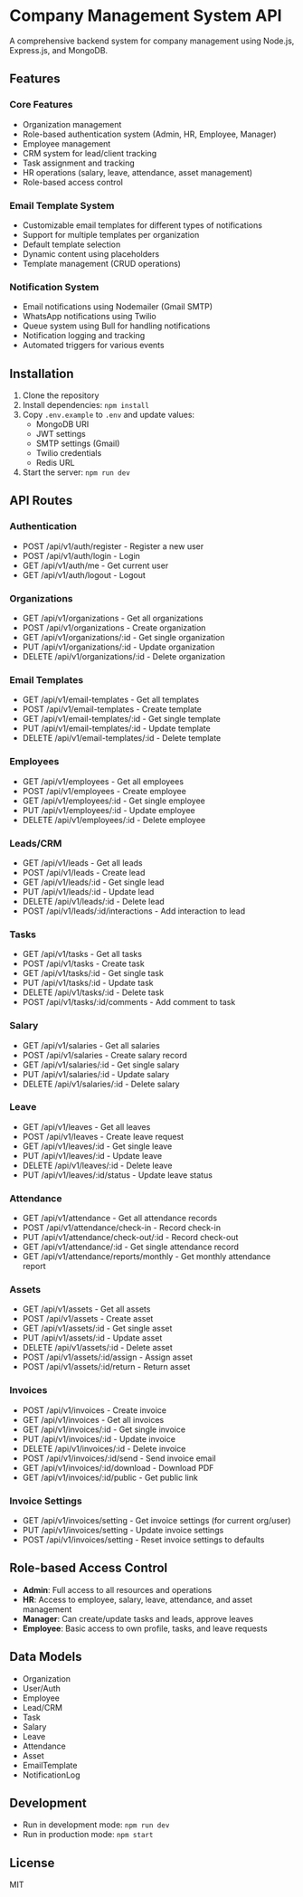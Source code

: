# Company Management System API

A comprehensive backend system for company management using Node.js, Express.js, and MongoDB.

## Features

### Core Features
- Organization management
- Role-based authentication system (Admin, HR, Employee, Manager)
- Employee management
- CRM system for lead/client tracking
- Task assignment and tracking
- HR operations (salary, leave, attendance, asset management)
- Role-based access control

### Email Template System
- Customizable email templates for different types of notifications
- Support for multiple templates per organization
- Default template selection
- Dynamic content using placeholders
- Template management (CRUD operations)

### Notification System
- Email notifications using Nodemailer (Gmail SMTP)
- WhatsApp notifications using Twilio
- Queue system using Bull for handling notifications
- Notification logging and tracking
- Automated triggers for various events

## Installation

1. Clone the repository
2. Install dependencies: `npm install`
3. Copy `.env.example` to `.env` and update values:
   - MongoDB URI
   - JWT settings
   - SMTP settings (Gmail)
   - Twilio credentials
   - Redis URL
4. Start the server: `npm run dev`

## API Routes

### Authentication
- POST /api/v1/auth/register - Register a new user
- POST /api/v1/auth/login - Login
- GET /api/v1/auth/me - Get current user
- GET /api/v1/auth/logout - Logout

### Organizations
- GET /api/v1/organizations - Get all organizations
- POST /api/v1/organizations - Create organization
- GET /api/v1/organizations/:id - Get single organization
- PUT /api/v1/organizations/:id - Update organization
- DELETE /api/v1/organizations/:id - Delete organization

### Email Templates
- GET /api/v1/email-templates - Get all templates
- POST /api/v1/email-templates - Create template
- GET /api/v1/email-templates/:id - Get single template
- PUT /api/v1/email-templates/:id - Update template
- DELETE /api/v1/email-templates/:id - Delete template

### Employees
- GET /api/v1/employees - Get all employees
- POST /api/v1/employees - Create employee
- GET /api/v1/employees/:id - Get single employee
- PUT /api/v1/employees/:id - Update employee
- DELETE /api/v1/employees/:id - Delete employee

### Leads/CRM
- GET /api/v1/leads - Get all leads
- POST /api/v1/leads - Create lead
- GET /api/v1/leads/:id - Get single lead
- PUT /api/v1/leads/:id - Update lead
- DELETE /api/v1/leads/:id - Delete lead
- POST /api/v1/leads/:id/interactions - Add interaction to lead

### Tasks
- GET /api/v1/tasks - Get all tasks
- POST /api/v1/tasks - Create task
- GET /api/v1/tasks/:id - Get single task
- PUT /api/v1/tasks/:id - Update task
- DELETE /api/v1/tasks/:id - Delete task
- POST /api/v1/tasks/:id/comments - Add comment to task

### Salary
- GET /api/v1/salaries - Get all salaries
- POST /api/v1/salaries - Create salary record
- GET /api/v1/salaries/:id - Get single salary
- PUT /api/v1/salaries/:id - Update salary
- DELETE /api/v1/salaries/:id - Delete salary

### Leave
- GET /api/v1/leaves - Get all leaves
- POST /api/v1/leaves - Create leave request
- GET /api/v1/leaves/:id - Get single leave
- PUT /api/v1/leaves/:id - Update leave
- DELETE /api/v1/leaves/:id - Delete leave
- PUT /api/v1/leaves/:id/status - Update leave status

### Attendance
- GET /api/v1/attendance - Get all attendance records
- POST /api/v1/attendance/check-in - Record check-in
- PUT /api/v1/attendance/check-out/:id - Record check-out
- GET /api/v1/attendance/:id - Get single attendance record
- GET /api/v1/attendance/reports/monthly - Get monthly attendance report

### Assets
- GET /api/v1/assets - Get all assets
- POST /api/v1/assets - Create asset
- GET /api/v1/assets/:id - Get single asset
- PUT /api/v1/assets/:id - Update asset
- DELETE /api/v1/assets/:id - Delete asset
- POST /api/v1/assets/:id/assign - Assign asset
- POST /api/v1/assets/:id/return - Return asset

### Invoices
- POST   /api/v1/invoices          - Create invoice
- GET    /api/v1/invoices          - Get all invoices
- GET    /api/v1/invoices/:id      - Get single invoice
- PUT    /api/v1/invoices/:id      - Update invoice
- DELETE /api/v1/invoices/:id      - Delete invoice
- POST   /api/v1/invoices/:id/send - Send invoice email
- GET    /api/v1/invoices/:id/download - Download PDF
- GET    /api/v1/invoices/:id/public   - Get public link

### Invoice Settings
- GET    /api/v1/invoices/setting           - Get invoice settings (for current org/user)
- PUT    /api/v1/invoices/setting           - Update invoice settings
- POST   /api/v1/invoices/setting    - Reset invoice settings to defaults

## Role-based Access Control

- **Admin**: Full access to all resources and operations
- **HR**: Access to employee, salary, leave, attendance, and asset management
- **Manager**: Can create/update tasks and leads, approve leaves
- **Employee**: Basic access to own profile, tasks, and leave requests

## Data Models

- Organization
- User/Auth
- Employee
- Lead/CRM
- Task
- Salary
- Leave
- Attendance
- Asset
- EmailTemplate
- NotificationLog

## Development

- Run in development mode: `npm run dev`
- Run in production mode: `npm start`

## License

MIT